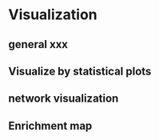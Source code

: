 # Visualization


## general xxx

## Visualize by statistical plots

## network visualization

## Enrichment map

## 
